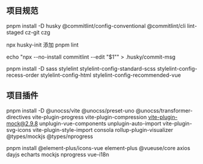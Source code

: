 ## 项目规范

pnpm install -D husky @commitlint/config-conventional @commitlint/cli lint-staged cz-git czg

npx husky-init
添加 pnpm lint

echo "npx --no-install commitlint --edit "$1"" > .husky/commit-msg

pnpm install -D sass stylelint stylelint-config-standard-scss stylelint-config-recess-order stylelint-config-html stylelint-config-recommended-vue

## 项目插件

pnpm install -D @unocss/vite @unocss/preset-uno @unocss/transformer-directives vite-plugin-progress vite-plugin-compression vite-plugin-mock@2.9.8 unplugin-vue-components unplugin-auto-import vite-plugin-svg-icons vite-plugin-style-import consola rollup-plugin-visualizer @types/mockjs @types/nprogress

pnpm install @element-plus/icons-vue element-plus @vueuse/core axios dayjs echarts mockjs nprogress vue-i18n
